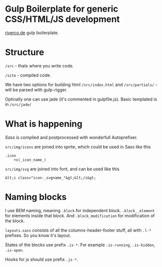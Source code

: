 Gulp Boilerplate for generic CSS/HTML/JS development
=============
<a href="http://riverco.de" target="_blank">riverco.de</a> gulp boilerplate.

Structure
=============
`/src` - thats where you write code.

`/site` - compiled code.

We have two options for building html
`/src/index.html` and `/src/partials/` - will be parsed with gulp-rigger.

Optinally one can use jade (it's commented in gulpfile.js). Basic templated is in `/src/jade/`

What is happening
=============
_Sass_ is compiled and postprocessed with wonderfull Autoprefixer.

`src/img/icons` are joined into sprite, which could be used in Sass like this
```
.icon
    +s(_icon_name_)
```

`src/img/svg` are joined into font, and can be used like this
```
&lt;i class="icon-_svgname_"&gt;&lt;/i&gt;
```

Naming blocks
=============
I use BEM naming, meaning `.block` for independent block. `.block__element` for elements inside that block. And `.block_modification` for modification of the block.

`layouts.sass` consists of all the columns-header-footer stuff, all with `.l-*` prefixes. So you know it's layout.

States of the blocks use prefix `.is-*`. For example `.is-running`, `.is-hidden`, `.is-open`.

Hooks for js should use prefix `.js-*`.